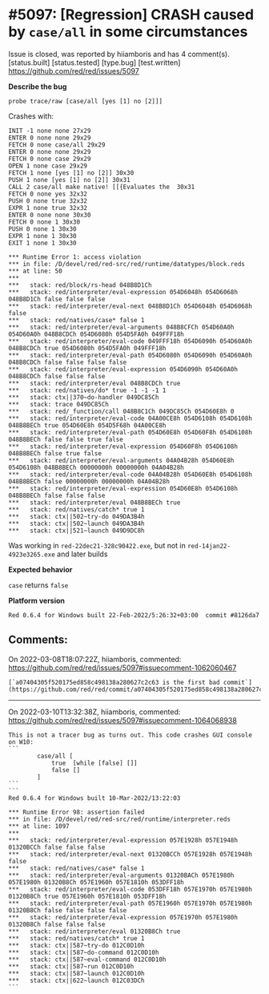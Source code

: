 
#5097: [Regression] CRASH caused by `case/all` in some circumstances
================================================================================
Issue is closed, was reported by hiiamboris and has 4 comment(s).
[status.built] [status.tested] [type.bug] [test.written]
<https://github.com/red/red/issues/5097>

**Describe the bug**
```
probe trace/raw [case/all [yes [1] no [2]]]
```
Crashes with:
```
INIT -1 none none 27x29
ENTER 0 none none 29x29
FETCH 0 none case/all 29x29
ENTER 0 none none 29x29
FETCH 0 none case 29x29
OPEN 1 none case 29x29
FETCH 1 none [yes [1] no [2]] 30x30
PUSH 1 none [yes [1] no [2]] 30x31
CALL 2 case/all make native! [[{Evaluates the  30x31
FETCH 0 none yes 32x32
PUSH 0 none true 32x32
EXPR 1 none true 32x32
ENTER 0 none none 30x30
FETCH 0 none 1 30x30
PUSH 0 none 1 30x30
EXPR 1 none 1 30x30
EXIT 1 none 1 30x30

*** Runtime Error 1: access violation
*** in file: /D/devel/red/red-src/red/runtime/datatypes/block.reds
*** at line: 50
***
***   stack: red/block/rs-head 048B8D1Ch
***   stack: red/interpreter/eval-expression 054D6048h 054D6068h 048B8D1Ch false false false
***   stack: red/interpreter/eval-next 048B8D1Ch 054D6048h 054D6068h false
***   stack: red/natives/case* false 1
***   stack: red/interpreter/eval-arguments 048B8CFCh 054D60A0h 054D60A0h 048B8CDCh 054D6080h 054D5FA0h 049FFF18h
***   stack: red/interpreter/eval-code 049FFF18h 054D6090h 054D60A0h 048B8CDCh true 054D6080h 054D5FA0h 049FFF18h
***   stack: red/interpreter/eval-path 054D6080h 054D6090h 054D60A0h 048B8CDCh false false false false
***   stack: red/interpreter/eval-expression 054D6090h 054D60A0h 048B8CDCh false false false
***   stack: red/interpreter/eval 048B8CDCh true
***   stack: red/natives/do* true -1 -1 -1 1
***   stack: ctx||370~do-handler 049DC85Ch
***   stack: trace 049DC85Ch
***   stack: red/_function/call 048B8C1Ch 049DC85Ch 054D60E8h 0
***   stack: red/interpreter/eval-code 04A00CE8h 054D6108h 054D6108h 048B8BECh true 054D60E8h 054D5F68h 04A00CE8h
***   stack: red/interpreter/eval-path 054D60E8h 054D60F8h 054D6108h 048B8BECh false false true false
***   stack: red/interpreter/eval-expression 054D60F8h 054D6108h 048B8BECh false true false
***   stack: red/interpreter/eval-arguments 04A04B28h 054D60E8h 054D6108h 048B8BECh 00000000h 00000000h 04A04B28h
***   stack: red/interpreter/eval-code 04A04B28h 054D60E8h 054D6108h 048B8BECh false 00000000h 00000000h 04A04B28h
***   stack: red/interpreter/eval-expression 054D60E8h 054D6108h 048B8BECh false false false
***   stack: red/interpreter/eval 048B8BECh true
***   stack: red/natives/catch* true 1
***   stack: ctx||502~try-do 049DA3B4h
***   stack: ctx||502~launch 049DA3B4h
***   stack: ctx||521~launch 049D9DC8h
```

Was working in `red-22dec21-328c90422.exe`, but not in `red-14jan22-4923e3265.exe` and later builds

**Expected behavior**

`case` returns `false`

**Platform version**
```
Red 0.6.4 for Windows built 22-Feb-2022/5:26:32+03:00  commit #8126da7
```



Comments:
--------------------------------------------------------------------------------

On 2022-03-08T18:07:22Z, hiiamboris, commented:
<https://github.com/red/red/issues/5097#issuecomment-1062060467>

    [`a07404305f520175ed858c498138a280627c2c63 is the first bad commit`](https://github.com/red/red/commit/a07404305f520175ed858c498138a280627c2c63)

--------------------------------------------------------------------------------

On 2022-03-10T13:32:38Z, hiiamboris, commented:
<https://github.com/red/red/issues/5097#issuecomment-1064068938>

    This is not a tracer bug as turns out. This code crashes GUI console on W10:
    ```
    		case/all [
    			true  [while [false] []]
    			false []
    		]
    ```
    ```
    Red 0.6.4 for Windows built 10-Mar-2022/13:22:03
    
    *** Runtime Error 98: assertion failed
    *** in file: /D/devel/red/red-src/red/runtime/interpreter.reds
    *** at line: 1097
    ***
    ***   stack: red/interpreter/eval-expression 057E1928h 057E1948h 01320BCCh false false false
    ***   stack: red/interpreter/eval-next 01320BCCh 057E1928h 057E1948h false
    ***   stack: red/natives/case* false 1
    ***   stack: red/interpreter/eval-arguments 01320BACh 057E1980h 057E1980h 01320B8Ch 057E1960h 057E1810h 053DFF18h
    ***   stack: red/interpreter/eval-code 053DFF18h 057E1970h 057E1980h 01320B8Ch true 057E1960h 057E1810h 053DFF18h
    ***   stack: red/interpreter/eval-path 057E1960h 057E1970h 057E1980h 01320B8Ch false false false false
    ***   stack: red/interpreter/eval-expression 057E1970h 057E1980h 01320B8Ch false false false
    ***   stack: red/interpreter/eval 01320B8Ch true
    ***   stack: red/natives/catch* true 1
    ***   stack: ctx||587~try-do 012C0D10h
    ***   stack: ctx||587~do-command 012C0D10h
    ***   stack: ctx||587~eval-command 012C0D10h
    ***   stack: ctx||587~run 012C0D10h
    ***   stack: ctx||587~launch 012C0D10h
    ***   stack: ctx||622~launch 012C03DCh
    ```

